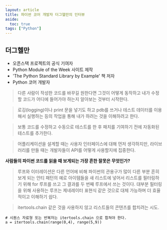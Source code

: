 ```yaml
---
layout: article
title: 파이썬 코어 개발자 더그헬만의 인터뷰
aside:
  toc: true
tags: ["Python"]
---
```


## 더그헬만
* 오픈스택 프로젝트의 공식 기여자
* Python Module of the Week 사이트 제작
* 'The Python Standard Library by Example' 책 저자
* Python 코어 개발자

> 다른 사람이 작성한 코드를 바꾸길 원한다면 그것이 어떻게 동작하고 내가 수정할 코드가 어디에 들어가야 하는지 알아보는 것부터 시작한다.

> 로깅(logging)이나 print 문을 넣기도 하고 pdb를 쓰거나 테스트 데이터를 이용해서 실행하는 등의 작업을 통해 내가 하려는 것을 이해하려고 한다.

> 보통 코드를 수정하고 수동으로 테스트를 한 후 패치를 기여하기 전에 자동화된 테스트를 추가한다.

> 어플리케이션을 설계할 때는 사용자 인터페이스에 대해 먼저 생각하지만, 라이브러리를 만들 때는 개발자들이 API를 어떻게 사용할지에 집중한다.

**사람들의 파이썬 코드를 읽을 때 보게되는 가장 흔한 잘못은 무엇인가?**

> 루프와 이터레이션은 다른 언어에 비해 파이썬의 관용구가 많이 다른 부분 
흔히 보게 되는 안티 패턴의 예로 아이템들을 새 리스트에 넣어서 리스트를 필터링하기 위해 for 루프를 쓰고 그 결과를 두 번째 루프에서 쓰는 것이다.
대부분 필터링을 위해 사용하는 루프는 제네레이터 표현식 같은 것으로 대체 가능하며 더 효율적이고 이해하기 쉽다.

> itertools.chain 같은 것을 사용하지 않고 리스트들의 콘텐츠를 합치려는 시도.

	# 시퀀스 자료형 또는 반복자는 itertools.chain 으로 합쳐야 한다.
	a = itertools.chain(range(0,4), range(5,9))  

